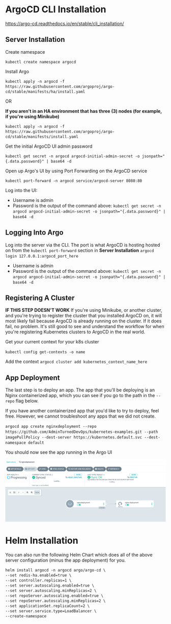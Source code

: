 # ArgoCD CLI Installation
https://argo-cd.readthedocs.io/en/stable/cli_installation/

## Server Installation
Create namespace

```
kubectl create namespace argocd
```

Install Argo
```
kubectl apply -n argocd -f https://raw.githubusercontent.com/argoproj/argo-cd/stable/manifests/ha/install.yaml
```

OR

**If you aren't in an HA environment that has three (3) nodes (for example, if you're using Minikube)**

```
kubectl apply -n argocd -f https://raw.githubusercontent.com/argoproj/argo-cd/stable/manifests/install.yaml
```

Get the initial ArgoCD UI admin password
```
kubectl get secret -n argocd argocd-initial-admin-secret -o jsonpath="{.data.password}" | base64 -d
```

Open up Argo's UI by using Port Forwarding on the ArgoCD service

```
kubectl port-forward -n argocd service/argocd-server 8080:80
```

Log into the UI:

- Username is admin
- Password is the output of the command above: `kubectl get secret -n argocd argocd-initial-admin-secret -o jsonpath="{.data.password}" | base64 -d`

## Logging Into Argo
Log into the server via the CLI. The port is what ArgoCD is hosting hosted on from the `kubectl port-forward` section in **Server Installation**
`argocd login 127.0.0.1:argocd_port_here`

- Username is admin
- Password is the output of the command above: `kubectl get secret -n argocd argocd-initial-admin-secret -o jsonpath="{.data.password}" | base64 -d`

## Registering A Cluster
**IF THIS STEP DOESN'T WORK**
If you're using Minikube, or another cluster, and you're trying to register the cluster that you installed ArgoCD on, it will most likely fail because ArgoCD is already running on the cluster. If it does fail, no problem. It's still good to see and understand the workflow for when you're registering Kubernetes clusters to ArgoCD in the real world.

Get your current context for your k8s cluster

`kubectl config get-contexts -o name`

Add the context
`argocd cluster add kubernetes_context_name_here`

## App Deployment
The last step is to deploy an app. The app that you'll be deploying is an Nginx containerized app, which you can see if you go to the path in the `--repo` flag below.

If you have another containerized app that you'd like to try to deploy, feel free. However, we cannot troubleshoot any apps that we did not create.

`argocd app create nginxdeployment --repo https://github.com/AdminTurnedDevOps/kubernetes-examples.git --path imagePullPolicy --dest-server https://kubernetes.default.svc --dest-namespace default`

You should now see the app running in the Argo UI

![](../../images/3.png)

# Helm Installation

You can also run the following Helm Chart which does all of the above server configuration (minus the app deployment) for you.

```
helm install argocd -n argocd argo/argo-cd \
--set redis-ha.enabled=true \
--set controller.replicas=1 \
--set server.autoscaling.enabled=true \
--set server.autoscaling.minReplicas=2 \
--set repoServer.autoscaling.enabled=true \
--set repoServer.autoscaling.minReplicas=2 \
--set applicationSet.replicaCount=2 \
--set server.service.type=LoadBalancer \
--create-namespace
```